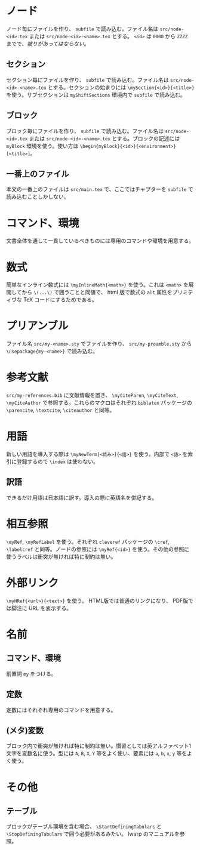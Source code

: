 # ノード

ノード毎にファイルを作り、 `subfile` で読み込む。ファイル名は `src/node-<id>.tex` または `src/node-<id>-<name>.tex` とする。 `<id>` は `0000` から `ZZZZ` までで、*被りがあってはならない*。

## セクション

セクション毎にファイルを作り、 `subfile` で読み込む。ファイル名は `src/node-<id>-<name>.tex` とする。セクションの始まりには `\mySection{<id>}{<title>}` を使う。サブセクションは `myShiftSections` 環境内で `subfile` で読み込む。

## ブロック

ブロック毎にファイルを作り、 `subfile` で読み込む。ファイル名は `src/node-<id>.tex` または `src/node-<id>-<name>.tex` とする。ブロックの記述には `myBlock` 環境を使う。使い方は `\begin{myBlock}{<id>}{<environment>}[<title>]`。

## 一番上のファイル

本文の一番上のファイルは `src/main.tex` で、ここではチャプターを `subfile` で読み込むことしかしない。

# コマンド、環境

文書全体を通して一貫しているべきものには専用のコマンドや環境を用意する。

# 数式

簡単なインライン数式には `\myInlineMath{<math>}` を使う。これは `<math>` を展開してから `\(...\)` で囲うことと同値で、 html 版で数式の `alt` 属性をプリミティヴな TeX コードにするためである。

# プリアンブル

ファイル名 `src/my-<name>.sty` でファイルを作り、 `src/my-preamble.sty` から `\usepackage{my-<name>}` で読み込む。

# 参考文献

`src/my-references.bib` に文献情報を置き、 `\myCiteParen`, `\myCiteText`, `\myCiteAuthor` で参照する。これらのマクロはそれぞれ `biblatex` パッケージの `\parencite`, `\textcite`, `\citeauthor` と同等。

# 用語

新しい用語を導入する際は `\myNewTerm[<読み>]{<語>}` を使う。内部で `<語>` を索引に登録するので `\index` は使わない。

## 訳語

できるだけ用語は日本語に訳す。導入の際に英語名を併記する。

# 相互参照

`\myRef`, `\myRefLabel` を使う。それぞれ `cleveref` パッケージの `\cref`, `\labelcref` と同等。ノードの参照には `\myRef{<id>}` を使う。その他の参照に使うラベルは衝突が無ければ特に制約は無い。

# 外部リンク

`\myHRef{<url>}{<text>}` を使う。 HTML版では普通のリンクになり、 PDF版では脚注に URL を表示する。

# 名前

## コマンド、環境

前置詞 `my` をつける。

## 定数

定数にはそれぞれ専用のコマンドを用意する。

## (メタ)変数

ブロック内で衝突が無ければ特に制約は無い。慣習としては英アルファベット1文字を変数名に使う。型には `A`, `B`, `X`, `Y` 等をよく使い、要素には `a`, `b`, `x`, `y` 等をよく使う。

# その他

## テーブル

ブロックがテーブル環境を含む場合、 `\StartDefiningTabulars` と `\StopDefiningTabulars` で囲う必要があるみたい。 lwarp のマニュアルを参照。
